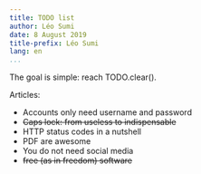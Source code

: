 ```yaml
---
title: TODO list
author: Léo Sumi
date: 8 August 2019
title-prefix: Léo Sumi
lang: en
...
```


The goal is simple: reach TODO.clear().

Articles:

* Accounts only need username and password
* ~~Caps lock: from useless to indispensable~~
* HTTP status codes in a nutshell
* PDF are awesome
* You do not need social media
* ~~free (as in freedom) software~~
